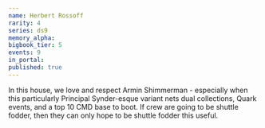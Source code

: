 ```yaml
---
name: Herbert Rossoff
rarity: 4
series: ds9
memory_alpha:
bigbook_tier: 5
events: 9
in_portal:
published: true
---
```


In this house, we love and respect Armin Shimmerman - especially when this particularly Principal Synder-esque variant nets dual collections, Quark events, and a top 10 CMD base to boot. If crew are going to be shuttle fodder, then they can only hope to be shuttle fodder this useful.
